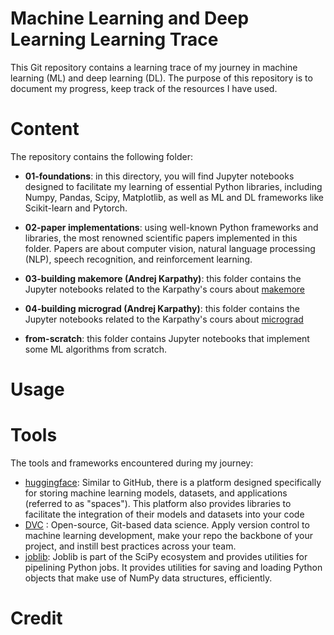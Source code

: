 # Machine Learning and Deep Learning Learning Trace
This Git repository contains a learning trace of my journey in machine learning (ML) and deep learning (DL). The purpose of this repository is to document my progress, keep track of the resources I have used. 

# Content 
The repository contains the following folder: 
- **01-foundations**: in this directory, you will find Jupyter notebooks designed to facilitate my learning of essential Python libraries, including Numpy, Pandas, Scipy, Matplotlib, as well as ML and DL frameworks like Scikit-learn and Pytorch.

- **02-paper implementations**:  using well-known Python frameworks and libraries, the most renowned scientific papers implemented in this folder. Papers are about computer vision, natural language processing (NLP), speech recognition, and reinforcement learning.   

- **03-building makemore (Andrej Karpathy)**: this folder contains the Jupyter notebooks related to the Karpathy's cours about [makemore](https://www.youtube.com/watch?v=PaCmpygFfXo&t=1763s)
- **04-building micrograd (Andrej Karpathy)**: this folder contains the Jupyter notebooks related to the Karpathy's cours about [micrograd](https://www.youtube.com/watch?v=VMj-3S1tku0&t=3127s)

- **from-scratch**: this folder contains Jupyter notebooks that implement some ML algorithms from scratch.

# Usage 

# Tools 
The tools and frameworks encountered during my journey: 
- [huggingface](https://huggingface.co/):  Similar to GitHub, there is a platform designed specifically for storing machine learning models, datasets, and applications (referred to as "spaces"). This platform also provides libraries to facilitate the integration of their models and datasets into your code 
- [DVC](https://dvc.org/) : Open-source, Git-based data science. Apply version control to machine learning development, make your repo the backbone of your project, and instill best practices across your team. 
- [joblib](https://joblib.readthedocs.io/en/latest/): Joblib is part of the SciPy ecosystem and provides utilities for pipelining Python jobs. It provides utilities for saving and loading Python objects that make use of NumPy data structures, efficiently.

# Credit 
